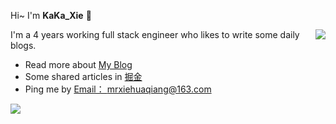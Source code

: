 <!--
 * @Description:
 * @Author: xiehuaqiang
 * @FilePath: \Popxie\README.md
 * @Date: 2020-12-15 09:33:52
-->

Hi~ I'm **KaKa_Xie** 👋

<img align="right" src="https://github-readme-stats.vercel.app/api?username=Popxie&hide=stars&show_icons=true"/>

I'm a 4 years working full stack engineer who likes to write some daily blogs.

- Read more about [My Blog](https://popxie.github.io/kaka-blog/#/home)
- Some shared articles in [掘金](https://juejin.cn/user/4160207730518871/posts)
- Ping me by [Email： mrxiehuaqiang@163.com](mrxiehuaqiang@163.com)

<p>
  <img src="https://github-profile-trophy.vercel.app/?username=Popxie&theme=flat&title=Stars,Followers,Commit,MultiLanguage&margin-w=5&row=1&column=4" />
</p>

<!--
Here are some ideas to get you started:

- 🔭 I’m currently working on ...
- 🌱 I’m currently learning ...
- 👯 I’m looking to collaborate on ...
- 🤔 I’m looking for help with ...
- 💬 Ask me about ...
- 📫 How to reach me: ...
- 😄 Pronouns: ...
- ⚡ Fun fact: ... -->
